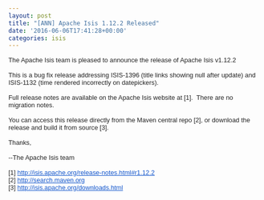 ```yaml
---
layout: post
title: "[ANN] Apache Isis 1.12.2 Released"
date: '2016-06-06T17:41:28+00:00'
categories: isis
---
```

<div style="color: #222222; font-family: arial, sans-serif; font-size: 12.8px;">The Apache Isis team is pleased to announce the release of Apache Isis v1.12.2</div>
  <div style="color: #222222; font-family: arial, sans-serif; font-size: 12.8px;"><br /></div>
  <div style="color: #222222; font-family: arial, sans-serif; font-size: 12.8px;">This is a bug fix release addressing ISIS-1396 (title links showing null after update) and ISIS-1132 (time rendered incorrectly on datepickers).</div>
  <div style="color: #222222; font-family: arial, sans-serif; font-size: 12.8px;"><br /></div>
  <div style="color: #222222; font-family: arial, sans-serif; font-size: 12.8px;">Full release notes are available on the Apache Isis website at [1].&nbsp; There are no migration notes.<br /></div>
  <div style="color: #222222; font-family: arial, sans-serif; font-size: 12.8px;"><br /></div>
  <div style="color: #222222; font-family: arial, sans-serif; font-size: 12.8px;">You can access this release directly from the Maven central repo [2], or download the release and build it from source [3].</div>
  <div style="color: #222222; font-family: arial, sans-serif; font-size: 12.8px;"><br /></div>
  <div style="color: #222222; font-family: arial, sans-serif; font-size: 12.8px;">Thanks,</div>
  <div style="color: #222222; font-family: arial, sans-serif; font-size: 12.8px;"><br /></div>
  <div style="color: #222222; font-family: arial, sans-serif; font-size: 12.8px;">--The Apache Isis team<br /></div>
  <div style="color: #222222; font-family: arial, sans-serif; font-size: 12.8px;"><br /></div>
  <div style="color: #222222; font-family: arial, sans-serif; font-size: 12.8px;">[1] <a href="http://isis.apache.org/release-notes.html#r1.12.2" target="_blank" style="color: #1155cc;">http://isis.apache.org/<wbr />release-notes.html#r1.12.2</a></div>
  <div style="color: #222222; font-family: arial, sans-serif; font-size: 12.8px;">[2] <a href="http://search.maven.org/" target="_blank" style="color: #1155cc;">http://search.maven.org</a><br /></div>
  <div style="color: #222222; font-family: arial, sans-serif; font-size: 12.8px;">[3] <a href="http://isis.apache.org/downloads.html" target="_blank" style="color: #1155cc;">http://isis.apache.org/<wbr />downloads.html</a></div>
